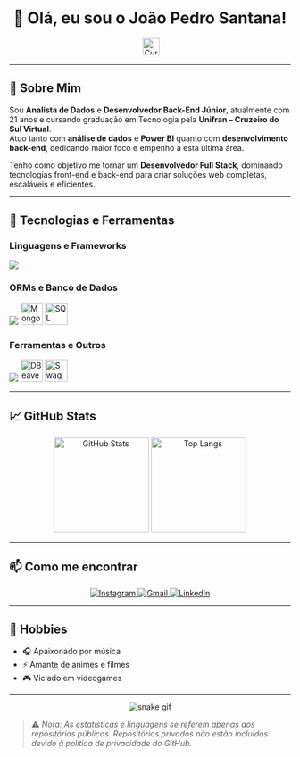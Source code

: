 <div align="center">

# 👋 Olá, eu sou o João Pedro Santana!
<img src="https://komarev.com/ghpvc/?username=jpsantana6699&style=flat-square&color=7AB1F0" alt=""/>
<img height="30" src="https://cdn3.emoji.gg/emojis/6435-cursor.gif" alt="Cursor"/>

</div>

---

## 🚀 Sobre Mim

Sou **Analista de Dados** e **Desenvolvedor Back-End Júnior**, atualmente com 21 anos e cursando graduação em Tecnologia pela **Unifran – Cruzeiro do Sul Virtual**.  
Atuo tanto com **análise de dados** e **Power BI** quanto com **desenvolvimento back-end**, dedicando maior foco e empenho a esta última área.

Tenho como objetivo me tornar um **Desenvolvedor Full Stack**, dominando tecnologias front-end e back-end para criar soluções web completas, escaláveis e eficientes.

---

## 🧠 Tecnologias e Ferramentas

<div align="left">
  
  ### Linguagens e Frameworks
  <img src="https://skillicons.dev/icons?i=html,css,javascript,typescript,nodejs,python"/>
 
  ### ORMs e Banco de Dados
  <img src="https://skillicons.dev/icons?i=sequelize,prisma,mongodb,mysql"/>
  <img src="https://cdn.jsdelivr.net/gh/devicons/devicon/icons/mongoose/mongoose-original-wordmark.svg" width="40" alt="Mongoose"/>
  <img src="https://cdn.jsdelivr.net/gh/devicons/devicon/icons/microsoftsqlserver/microsoftsqlserver-original.svg" width="40" alt="SQL Server"/>

  ### Ferramentas e Outros
  <img src="https://skillicons.dev/icons?i=docker,postman,jest,git,github"/>
  <img src="https://cdn.jsdelivr.net/gh/devicons/devicon/icons/dbeaver/dbeaver-original.svg" width="40" alt="DBeaver"/>
  <img src="https://cdn.jsdelivr.net/gh/devicons/devicon/icons/swagger/swagger-original.svg" width="40" alt="Swagger"/>

</div>

---

## 📈 GitHub Stats

<div align="center">
  <img height="170" src="https://github-readme-stats.vercel.app/api?username=jpsantana6699&show_icons=true&theme=radical&cache_seconds=3600" alt="GitHub Stats"/>
  <img height="170" src="https://github-readme-stats.vercel.app/api/top-langs/?username=jpsantana6699&layout=compact&theme=radical&cache_seconds=3600" alt="Top Langs"/>
</div>

---

## 📫 Como me encontrar

<div align="center">
  <a href="https://www.instagram.com/jpsantana9922/" target="_blank">
    <img src="https://img.shields.io/badge/-Instagram-%23E4405F?style=for-the-badge&logo=instagram&logoColor=white" alt="Instagram"/>
  </a>
  <a href="mailto:jpsantana003@gmail.com">
    <img src="https://img.shields.io/badge/Gmail-D14836?style=for-the-badge&logo=gmail&logoColor=white" alt="Gmail"/>
  </a>
  <a href="https://www.linkedin.com/in/jo%C3%A3o-pedro-santana-01570623a/" target="_blank">
    <img src="https://img.shields.io/badge/-LinkedIn-%230077B5?style=for-the-badge&logo=linkedin&logoColor=white" alt="LinkedIn"/>
  </a>
</div>

---

## 🎉 Hobbies

- 🎧 Apaixonado por música  
- ⚡️ Amante de animes e filmes  
- 🎮 Viciado em videogames  

---

<div align="center">

 ![snake gif](https://user-images.githubusercontent.com/112713600/210834429-99258731-0f98-46ea-b0cc-ccf38a664124.svg)

</div>

> ⚠️ *Nota: As estatísticas e linguagens se referem apenas aos repositórios públicos. Repositórios privados não estão incluídos devido à política de privacidade do GitHub.*
